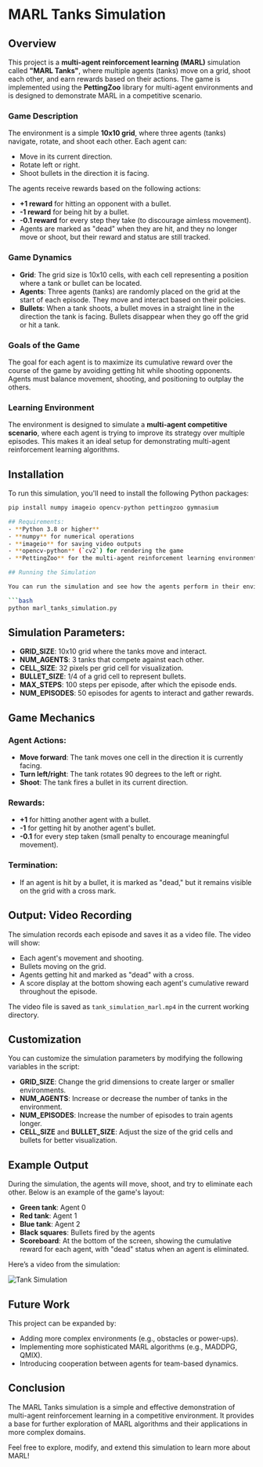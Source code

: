 # MARL Tanks Simulation

## Overview

This project is a **multi-agent reinforcement learning (MARL)** simulation called **"MARL Tanks"**, where multiple agents (tanks) move on a grid, shoot each other, and earn rewards based on their actions. The game is implemented using the **PettingZoo** library for multi-agent environments and is designed to demonstrate MARL in a competitive scenario.

### Game Description

The environment is a simple **10x10 grid**, where three agents (tanks) navigate, rotate, and shoot each other. Each agent can:
- Move in its current direction.
- Rotate left or right.
- Shoot bullets in the direction it is facing.

The agents receive rewards based on the following actions:
- **+1 reward** for hitting an opponent with a bullet.
- **-1 reward** for being hit by a bullet.
- **-0.1 reward** for every step they take (to discourage aimless movement).
- Agents are marked as "dead" when they are hit, and they no longer move or shoot, but their reward and status are still tracked.

### Game Dynamics
- **Grid**: The grid size is 10x10 cells, with each cell representing a position where a tank or bullet can be located.
- **Agents**: Three agents (tanks) are randomly placed on the grid at the start of each episode. They move and interact based on their policies.
- **Bullets**: When a tank shoots, a bullet moves in a straight line in the direction the tank is facing. Bullets disappear when they go off the grid or hit a tank.

### Goals of the Game
The goal for each agent is to maximize its cumulative reward over the course of the game by avoiding getting hit while shooting opponents. Agents must balance movement, shooting, and positioning to outplay the others.

### Learning Environment
The environment is designed to simulate a **multi-agent competitive scenario**, where each agent is trying to improve its strategy over multiple episodes. This makes it an ideal setup for demonstrating multi-agent reinforcement learning algorithms.

## Installation

To run this simulation, you'll need to install the following Python packages:

```bash
pip install numpy imageio opencv-python pettingzoo gymnasium

## Requirements:
- **Python 3.8 or higher**
- **numpy** for numerical operations
- **imageio** for saving video outputs
- **opencv-python** (`cv2`) for rendering the game
- **PettingZoo** for the multi-agent reinforcement learning environment

## Running the Simulation

You can run the simulation and see how the agents perform in their environment by executing the Python script:

```bash
python marl_tanks_simulation.py
```

## Simulation Parameters:

- **GRID_SIZE**: 10x10 grid where the tanks move and interact.
- **NUM_AGENTS**: 3 tanks that compete against each other.
- **CELL_SIZE**: 32 pixels per grid cell for visualization.
- **BULLET_SIZE**: 1/4 of a grid cell to represent bullets.
- **MAX_STEPS**: 100 steps per episode, after which the episode ends.
- **NUM_EPISODES**: 50 episodes for agents to interact and gather rewards.

## Game Mechanics

### Agent Actions:

- **Move forward**: The tank moves one cell in the direction it is currently facing.
- **Turn left/right**: The tank rotates 90 degrees to the left or right.
- **Shoot**: The tank fires a bullet in its current direction.

### Rewards:

- **+1** for hitting another agent with a bullet.
- **-1** for getting hit by another agent's bullet.
- **-0.1** for every step taken (small penalty to encourage meaningful movement).

### Termination:

- If an agent is hit by a bullet, it is marked as "dead," but it remains visible on the grid with a cross mark.

## Output: Video Recording

The simulation records each episode and saves it as a video file. The video will show:

- Each agent's movement and shooting.
- Bullets moving on the grid.
- Agents getting hit and marked as "dead" with a cross.
- A score display at the bottom showing each agent's cumulative reward throughout the episode.

The video file is saved as `tank_simulation_marl.mp4` in the current working directory.

## Customization

You can customize the simulation parameters by modifying the following variables in the script:

- **GRID_SIZE**: Change the grid dimensions to create larger or smaller environments.
- **NUM_AGENTS**: Increase or decrease the number of tanks in the environment.
- **NUM_EPISODES**: Increase the number of episodes to train agents longer.
- **CELL_SIZE** and **BULLET_SIZE**: Adjust the size of the grid cells and bullets for better visualization.

## Example Output

During the simulation, the agents will move, shoot, and try to eliminate each other. Below is an example of the game's layout:

- **Green tank**: Agent 0
- **Red tank**: Agent 1
- **Blue tank**: Agent 2
- **Black squares**: Bullets fired by the agents
- **Scoreboard**: At the bottom of the screen, showing the cumulative reward for each agent, with "dead" status when an agent is eliminated.

Here’s a video from the simulation:

![Tank Simulation](https://drive.google.com/file/d/1_aWmjnpcmK0xM1zD6r2LsVyvqJWvyIVF/view?usp=sharing)

## Future Work

This project can be expanded by:

- Adding more complex environments (e.g., obstacles or power-ups).
- Implementing more sophisticated MARL algorithms (e.g., MADDPG, QMIX).
- Introducing cooperation between agents for team-based dynamics.

## Conclusion

The MARL Tanks simulation is a simple and effective demonstration of multi-agent reinforcement learning in a competitive environment. It provides a base for further exploration of MARL algorithms and their applications in more complex domains.

Feel free to explore, modify, and extend this simulation to learn more about MARL!
